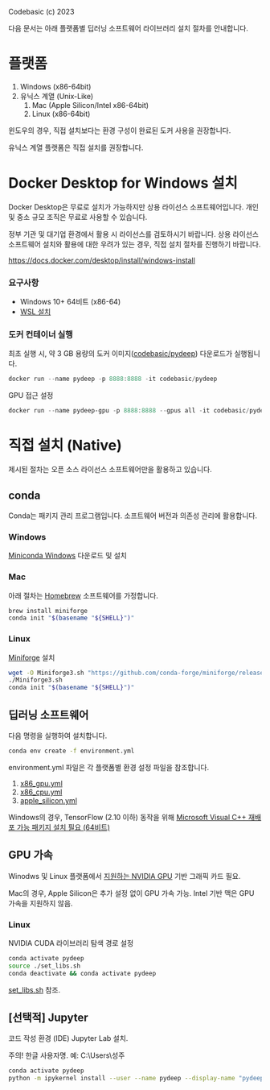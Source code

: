 Codebasic (c) 2023

다음 문서는 아래 플랫폼별 딥러닝 소프트웨어 라이브러리 설치 절차를 안내합니다.

# 플랫폼

1. Windows (x86-64bit)
1. 유닉스 계열 (Unix-Like)
    1. Mac (Apple Silicon/Intel x86-64bit)
    1. Linux (x86-64bit)

윈도우의 경우, 직접 설치보다는 환경 구성이 완료된 도커 사용을 권장합니다. 

유닉스 계열 플랫폼은 직접 설치를 권장합니다.

# Docker Desktop for Windows 설치

Docker Desktop은 무료로 설치가 가능하지만 상용 라이선스 소프트웨어입니다. 개인 및 중소 규모 조직은 무료로 사용할 수 있습니다. 

정부 기관 및 대기업 환경에서 활용 시 라이선스를 검토하시기 바랍니다. 상용 라이선스 소프트웨어 설치와 활용에 대한 우려가 있는 경우, 직접 설치 절차를 진행하기 바랍니다.

https://docs.docker.com/desktop/install/windows-install

### 요구사항

* Windows 10+ 64비트 (x86-64)
* [WSL 설치](https://learn.microsoft.com/ko-kr/windows/wsl/install#install-wsl-command)

### 도커 컨테이너 실행

최초 실행 시, 약 3 GB 용량의 도커 이미지([codebasic/pydeep](https://hub.docker.com/r/codebasic/pydeep)) 다운로드가 실행됩니다.

```powershell
docker run --name pydeep -p 8888:8888 -it codebasic/pydeep
```

GPU 접근 설정

```powershell
docker run --name pydeep-gpu -p 8888:8888 --gpus all -it codebasic/pydeep
```

# 직접 설치 (Native)

제시된 절차는 오픈 소스 라이선스 소프트웨어만을 활용하고 있습니다.

## conda

Conda는 패키지 관리 프로그램입니다. 소프트웨어 버전과 의존성 관리에 활용합니다.

### Windows

[Miniconda Windows](https://repo.anaconda.com/miniconda/Miniconda3-latest-Windows-x86_64.exe) 다운로드 및 설치

### Mac

아래 절차는 [Homebrew](https://brew.sh/index_ko) 소프트웨어를 가정합니다.

```bash
brew install miniforge
conda init "$(basename "${SHELL}")"
```

### Linux

[Miniforge](https://github.com/conda-forge/miniforge) 설치
```bash
wget -O Miniforge3.sh "https://github.com/conda-forge/miniforge/releases/latest/download/Miniforge3-$(uname)-$(uname -m).sh"
./Miniforge3.sh
conda init "$(basename "${SHELL}")"
```

## 딥러닝 소프트웨어

다음 명령을 실행하여 설치합니다.

```bash
conda env create -f environment.yml
```

environment.yml 파일은 각 플랫폼별 환경 설정 파일을 참조합니다.

1. [x86_gpu.yml](x86_gpu.yml)
1. [x86_cpu.yml](x86_cpu.yml)
1. [apple_silicon.yml](apple_silicon.yml)

Windows의 경우, TensorFlow (2.10 이하) 동작을 위해 [Microsoft Visual C++ 재배포 가능 패키지 설치 필요 (64비트)](https://aka.ms/vs/17/release/vc_redist.x64.exe)

## GPU 가속

Winodws 및 Linux 플랫폼에서 [지원하는 NVIDIA GPU](https://developer.nvidia.com/cuda-gpus) 기반 그래픽 카드 필요.

Mac의 경우, Apple Silicon은 추가 설정 없이 GPU 가속 가능. Intel 기반 맥은 GPU 가속을 지원하지 않음.


### Linux

NVIDIA CUDA 라이브러리 탐색 경로 설정
```bash
conda activate pydeep
source ./set_libs.sh
conda deactivate && conda activate pydeep
```

[set_libs.sh](set_libs.sh) 참조.

##  [선택적] Jupyter

코드 작성 환경 (IDE) Jupyter Lab 설치.

주의! 한글 사용자명. 예: C:\Users\성주

```bash
conda activate pydeep
python -m ipykernel install --user --name pydeep --display-name "pydeep"
```
